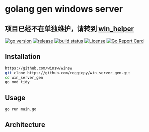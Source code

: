 # golang gen windows server
## 项目已经不在单独维护，请转到 [win_helper](https://github.com/reggiepy/win_helper)

[![go version](https://img.shields.io/github/go-mod/go-version/reggiepy/win_server_gen?color=success&filename=go.mod&style=flat)](https://github.com/reggiepy/win_server_gen)
[![release](https://img.shields.io/github/v/tag/reggiepy/win_server_gen?color=success&label=release)](https://github.com/reggiepy/win_server_gen)
[![build status](https://img.shields.io/badge/build-pass-success.svg?style=flat)](https://github.com/reggiepy/win_server_gen)
[![License](https://img.shields.io/badge/license-GNU%203.0-success.svg?style=flat)](https://github.com/reggiepy/win_server_gen)
[![Go Report Card](https://goreportcard.com/badge/github.com/reggiepy/win_server_gen)](https://goreportcard.com/report/github.com/reggiepy/win_server_gen)

## Installation

```bash
https://github.com/winsw/winsw
git clone https://github.com/reggiepy/win_server_gen.git
cd win_server_gen
go mod tidy
```

## Usage

```bash
go run main.go
```

## Architecture

